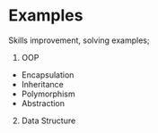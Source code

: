 # Examples
Skills improvement, solving examples;
1) OOP
- Encapsulation
- Inheritance
- Polymorphism
- Abstraction
2) Data Structure
